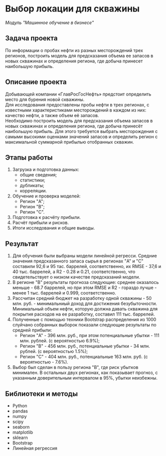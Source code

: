 # Выбор локации для скважины

_Модуль "Машинное обучение в бизнесе"_


## Задача проекта

По информации о пробах нефти из разных месторождений трех регионов, построить модель для предсказания объема ее запасов в новых скважинах и определения региона, где добыча принесет наибольшую прибыль.


## Описание проекта

Добывающей компании «ГлавРосГосНефть» предстоит определить место для бурения новой скважины.  
Для исследования предоставлены пробы нефти в трех регионах, с известными характеристиками месторождений в каждом из них: качество нефти, а также объем её запасов.  
Необходимо построить модель для предсказания объема запасов в новых скважинах и определения региона, где добыча принесёт наибольшую прибыль. 
Для этого требуется выбрать месторождения с самыми высокими оценками значений запасов и определить регион с максимальной суммарной прибылью отобранных скважин.



## Этапы работы

1. Загрузка и подготовка данных:
    - общие сведения;
    - статистики;
    - дубликаты;
    - корреляции.
2. Обучение и проверка моделей:
    - Регион "A";
    - Регион "B";
    - Регион "C".
3. Подготовка к расчёту прибыли.
4. Расчёт прибыли и рисков.
5. Итоги исследования и общие выводы.


## Результат

1. Для обучения были выбраны модели линейной регресси. Средние значения предсказанного запаса сырья в регионах "A" и "C" составили 92,6 и 95 тас. баррелей, соответственно, их RMSE - 37,6 и 40 тыс. баррелей, а R2 - 0.28 и 0.21, соответственно, что свидетельствует о низком качестве предсказаний модели.
2. В регионе "B" результаты прогноза следующие: среднее оказалось меньше - 68.7 баррелей, но при этом RMSE и R2 - гораздо лучше - менее 1 тыс. баррелей и 0.999, соответственно.
3. Рассчитан средний бюджет на разработку одной скважины - 50 млн. руб. - минимальниый доход для достижения безубыточности. Минимальный объем нефти, которую должна давать скважина для покрытия расходов на ее разработку, составил 111 тыс. баррелей. 
4. Полученные с помощью техники Bootstrap распределения из 1000 слуйчано собранных выборок показали следующие результаты по средней прибыли:
    - Регион "A" - 396 млн. руб., при этом потенциальные убытки - 111 млн. рублей. (с вероятностью 6.9%);
    - Регион "B" - 456 млн. руб., потенциальные убытки - 34 млн. рублей. (с вероятностью 1.5%);
    - Регион "C" - 404 млн. руб., потенциальные 163 млн. руб. (с вероятностью - 7.6%).
5. Выбор был сделан в пользу региона "B", где риск убытков минимален. В остальных двух регионах, как показывает прогноз, с указанным доверительным интервалом в 95%, убытки неизбежны. 


## Библиотеки и методы

- Python
- pandas
- numpy
- scipy
- seaborn
- matplotlib
- sklearn
- Bootstrap
- Линейная регрессия
